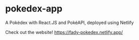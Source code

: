 # pokedex-app
A Pokédex with React.JS and PokéAPI, deployed using Netlify

Check out the website! https://fady-pokedex.netlify.app/

